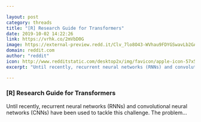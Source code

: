 ```yaml
---

layout: post
category: threads
title: "[R] Research Guide for Transformers"
date: 2019-10-02 14:22:26
link: https://vrhk.co/2mVbD0G
image: https://external-preview.redd.it/Clv_7lo8O43-WVhau9FDYGSwavLb2GAk95tl9_TA5OA.jpg?width=1200&height=628.272251309&auto=webp&s=6b24cdfb26856dc8a3459ac1485a9f2708bba670
domain: reddit.com
author: "reddit"
icon: http://www.redditstatic.com/desktop2x/img/favicon/apple-icon-57x57.png
excerpt: "Until recently, recurrent neural networks (RNNs) and convolutional neural networks (CNNs) have been used to tackle this challenge. The problem..."

---
```


### [R] Research Guide for Transformers

Until recently, recurrent neural networks (RNNs) and convolutional neural networks (CNNs) have been used to tackle this challenge. The problem...